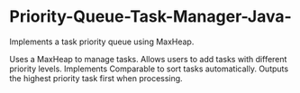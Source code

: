 # Priority-Queue-Task-Manager-Java-
Implements a task priority queue using MaxHeap.

Uses a MaxHeap to manage tasks.
Allows users to add tasks with different priority levels.
Implements Comparable<Task> to sort tasks automatically.
Outputs the highest priority task first when processing.
